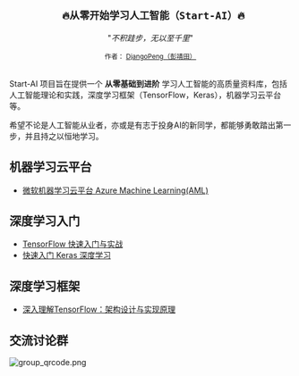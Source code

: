 <h2 align="center"><code> 🔥从零开始学习人工智能（Start-AI）🔥</code></h2>


<p align="center">"<i>不积跬步，无以至千里</i>" 

<div align="center">
  <sub>作者：
  <a href="https://github.com/DjangoPeng">DjangoPeng（彭靖田）</a>
</div>
<br>

Start-AI 项目旨在提供一个 **从零基础到进阶** 学习人工智能的高质量资料库，包括人工智能理论和实践，深度学习框架（TensorFlow，Keras），机器学习云平台等。

希望不论是人工智能从业者，亦或是有志于投身AI的新同学，都能够勇敢踏出第一步，并且持之以恒地学习。

## 机器学习云平台

- [微软机器学习云平台 Azure Machine Learning(AML)](https://github.com/DjangoPeng/aml-101)

## 深度学习入门

- [TensorFlow 快速入门与实战](https://github.com/DjangoPeng/tensorflow-101)
- [快速入门 Keras 深度学习](https://github.com/DjangoPeng/keras-101)

## 深度学习框架

- [深入理解TensorFlow：架构设计与实现原理](https://github.com/DjangoPeng/tensorflow-in-depth)

## 交流讨论群

![group_qrcode.png](https://pinshiv1.oss-cn-hangzhou.aliyuncs.com/ai/qr.png?OSSAccessKeyId=LTAIOXWViPGj9w5n&Expires=10000000001587698000&Signature=7xL1gLgVp5%2B7%2FkHfNv%2Bx%2Fs3pNtw%3D)
